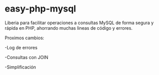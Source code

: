 # easy-php-mysql
Liberia para facilitar operaciones a consultas MySQL de forma segura y rápida en PHP, ahorrando muchas lineas de código y errores.

Proximos cambios:

-Log de errores

-Consultas con JOIN

-Simplificación
